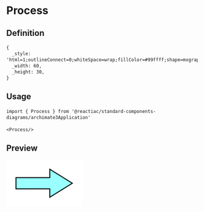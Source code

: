 # Process

## Definition

```
{
  _style: 'html=1;outlineConnect=0;whiteSpace=wrap;fillColor=#99ffff;shape=mxgraph.archimate3.process;',
  _width: 60,
  _height: 30,
}
```

## Usage

```
import { Process } from '@reactiac/standard-components-diagrams/archimate3Application'

<Process/>
```

## Preview

<img src="./process.png" width="200"/>
